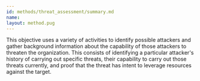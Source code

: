 ```yaml
---
id: methods/threat_assessment/summary.md
name: 
layout: method.pug
---
```


This objective uses a variety of activities to  identify possible attackers and gather background information about the capability of those attackers to threaten the organization. This consists of identifying a particular attacker's history of carrying out specific threats, their capability to carry out those threats currently, and proof that the threat has intent to leverage resources against the target.

